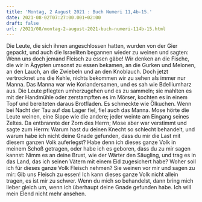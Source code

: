 ```yaml
---
title: 'Montag, 2 August 2021 : Buch Numeri 11,4b-15.'
date: 2021-08-02T07:27:00.001+02:00
draft: false
url: /2021/08/montag-2-august-2021-buch-numeri-114b-15.html
---
```


Die Leute, die sich ihnen angeschlossen hatten, wurden von der Gier gepackt, und auch die Israeliten begannen wieder zu weinen und sagten: Wenn uns doch jemand Fleisch zu essen gäbe! Wir denken an die Fische, die wir in Ägypten umsonst zu essen bekamen, an die Gurken und Melonen, an den Lauch, an die Zwiebeln und an den Knoblauch. Doch jetzt vertrocknet uns die Kehle, nichts bekommen wir zu sehen als immer nur Manna. Das Manna war wie Koriandersamen, und es sah wie Bdelliumharz aus. Die Leute pflegten umherzugehen und es zu sammeln; sie mahlten es mit der Handmühle oder zerstampften es im Mörser, kochten es in einem Topf und bereiteten daraus Brotfladen. Es schmeckte wie Ölkuchen. Wenn bei Nacht der Tau auf das Lager fiel, fiel auch das Manna. Mose hörte die Leute weinen, eine Sippe wie die andere; jeder weinte am Eingang seines Zeltes. Da entbrannte der Zorn des Herrn; Mose aber war verstimmt und sagte zum Herrn: Warum hast du deinen Knecht so schlecht behandelt, und warum habe ich nicht deine Gnade gefunden, dass du mir die Last mit diesem ganzen Volk auferlegst? Habe denn ich dieses ganze Volk in meinem Schoß getragen, oder habe ich es geboren, dass du zu mir sagen kannst: Nimm es an deine Brust, wie der Wärter den Säugling, und trag es in das Land, das ich seinen Vätern mit einem Eid zugesichert habe? Woher soll ich für dieses ganze Volk Fleisch nehmen? Sie weinen vor mir und sagen zu mir: Gib uns Fleisch zu essen! Ich kann dieses ganze Volk nicht allein tragen, es ist mir zu schwer. Wenn du mich so behandelst, dann bring mich lieber gleich um, wenn ich überhaupt deine Gnade gefunden habe. Ich will mein Elend nicht mehr ansehen.